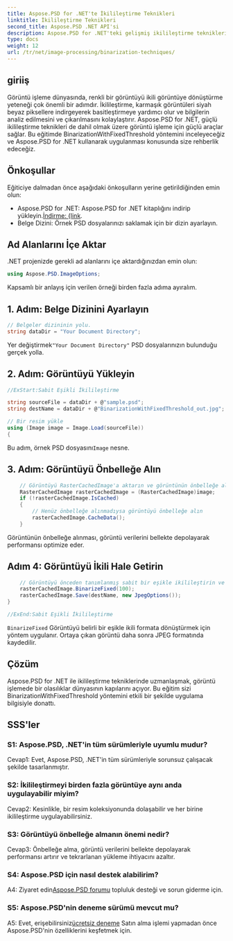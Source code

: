```yaml
---
title: Aspose.PSD for .NET'te İkilileştirme Teknikleri
linktitle: İkilileştirme Teknikleri
second_title: Aspose.PSD .NET API'si
description: Aspose.PSD for .NET'teki gelişmiş ikilileştirme tekniklerini keşfedin. BinarizationWithFixedThreshold yöntemini kullanarak renkli görüntüleri ikili formata kolaylıkla dönüştürün.
type: docs
weight: 12
url: /tr/net/image-processing/binarization-techniques/
---
```

## giriiş

Görüntü işleme dünyasında, renkli bir görüntüyü ikili görüntüye dönüştürme yeteneği çok önemli bir adımdır. İkilileştirme, karmaşık görüntüleri siyah beyaz piksellere indirgeyerek basitleştirmeye yardımcı olur ve bilgilerin analiz edilmesini ve çıkarılmasını kolaylaştırır. Aspose.PSD for .NET, güçlü ikilileştirme teknikleri de dahil olmak üzere görüntü işleme için güçlü araçlar sağlar. Bu eğitimde BinarizationWithFixedThreshold yöntemini inceleyeceğiz ve Aspose.PSD for .NET kullanarak uygulanması konusunda size rehberlik edeceğiz.

## Önkoşullar

Eğiticiye dalmadan önce aşağıdaki önkoşulların yerine getirildiğinden emin olun:

-  Aspose.PSD for .NET: Aspose.PSD for .NET kitaplığını indirip yükleyin.[İndirme: {link](https://releases.aspose.com/psd/net/).
- Belge Dizini: Örnek PSD dosyalarınızı saklamak için bir dizin ayarlayın.

## Ad Alanlarını İçe Aktar

.NET projenizde gerekli ad alanlarını içe aktardığınızdan emin olun:

```csharp
using Aspose.PSD.ImageOptions;
```

Kapsamlı bir anlayış için verilen örneği birden fazla adıma ayıralım.

## 1. Adım: Belge Dizinini Ayarlayın

```csharp
// Belgeler dizininin yolu.
string dataDir = "Your Document Directory";
```

 Yer değiştirmek`"Your Document Directory"` PSD dosyalarınızın bulunduğu gerçek yolla.

## 2. Adım: Görüntüyü Yükleyin

```csharp
//ExStart:Sabit Eşikli İkilileştirme

string sourceFile = dataDir + @"sample.psd";
string destName = dataDir + @"BinarizationWithFixedThreshold_out.jpg";

// Bir resim yükle
using (Image image = Image.Load(sourceFile))
{
```

 Bu adım, örnek PSD dosyasını`Image` nesne.

## 3. Adım: Görüntüyü Önbelleğe Alın

```csharp
	// Görüntüyü RasterCachedImage'a aktarın ve görüntünün önbelleğe alınıp alınmadığını kontrol edin
	RasterCachedImage rasterCachedImage = (RasterCachedImage)image;
	if (!rasterCachedImage.IsCached)
	{
		// Henüz önbelleğe alınmadıysa görüntüyü önbelleğe alın
		rasterCachedImage.CacheData();
	}
```

Görüntünün önbelleğe alınması, görüntü verilerini bellekte depolayarak performansı optimize eder.

## Adım 4: Görüntüyü İkili Hale Getirin

```csharp
	// Görüntüyü önceden tanımlanmış sabit bir eşikle ikilileştirin ve ortaya çıkan görüntüyü kaydedin
	rasterCachedImage.BinarizeFixed(100);
	rasterCachedImage.Save(destName, new JpegOptions());
}

//ExEnd:Sabit Eşikli İkilileştirme
```

`BinarizeFixed` Görüntüyü belirli bir eşikle ikili formata dönüştürmek için yöntem uygulanır. Ortaya çıkan görüntü daha sonra JPEG formatında kaydedilir.

## Çözüm

Aspose.PSD for .NET ile ikilileştirme tekniklerinde uzmanlaşmak, görüntü işlemede bir olasılıklar dünyasının kapılarını açıyor. Bu eğitim sizi BinarizationWithFixedThreshold yöntemini etkili bir şekilde uygulama bilgisiyle donattı.

## SSS'ler

### S1: Aspose.PSD, .NET'in tüm sürümleriyle uyumlu mudur?

Cevap1: Evet, Aspose.PSD, .NET'in tüm sürümleriyle sorunsuz çalışacak şekilde tasarlanmıştır.

### S2: İkilileştirmeyi birden fazla görüntüye aynı anda uygulayabilir miyim?

Cevap2: Kesinlikle, bir resim koleksiyonunda dolaşabilir ve her birine ikilileştirme uygulayabilirsiniz.

### S3: Görüntüyü önbelleğe almanın önemi nedir?

Cevap3: Önbelleğe alma, görüntü verilerini bellekte depolayarak performansı artırır ve tekrarlanan yükleme ihtiyacını azaltır.

### S4: Aspose.PSD için nasıl destek alabilirim?

 A4: Ziyaret edin[Aspose.PSD forumu](https://forum.aspose.com/c/psd/34) topluluk desteği ve sorun giderme için.

### S5: Aspose.PSD'nin deneme sürümü mevcut mu?

 A5: Evet, erişebilirsiniz[ücretsiz deneme](https://releases.aspose.com/) Satın alma işlemi yapmadan önce Aspose.PSD'nin özelliklerini keşfetmek için.